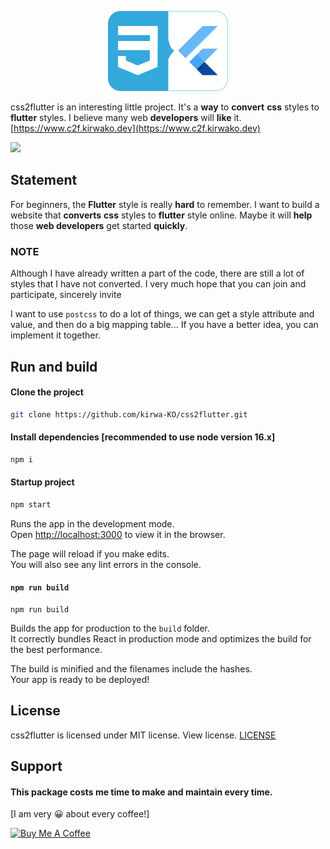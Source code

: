 <p align="center">
  <img src="https://github.com/kirwa-KO/css2flutter/blob/main/logo/css2flutter.png" />
</p>

css2flutter is an interesting little project. It's a **way** to **convert** **css** styles to **flutter** styles. I believe many web **developers** will **like** it.
[https://www.c2f.kirwako.dev](https://www.c2f.kirwako.dev)

![](https://github.com/kirwako/css2flutter/blob/main/logo/map.png?raw=true)

## Statement

For beginners, the **Flutter** style is really **hard** to remember. I want to build a website that **converts** **css** styles to **flutter** style online. Maybe it will **help** those **web developers** get started **quickly**.

### NOTE

Although I have already written a part of the code, there are still a lot of styles that I have not converted. I very much hope that you can join and participate, sincerely invite

I want to use `postcss` to do a lot of things, we can get a style attribute and value, and then do a big mapping table... If you have a better idea, you can implement it together.

## Run and build

#### Clone the project

```bash
git clone https://github.com/kirwa-KO/css2flutter.git
```

#### Install dependencies [recommended to use node version 16.x]

```bash
npm i
```

#### Startup project

```bash
npm start
```

Runs the app in the development mode.<br>
Open [http://localhost:3000](http://localhost:3000) to view it in the browser.

The page will reload if you make edits.<br>
You will also see any lint errors in the console.

#### `npm run build`

```shell
npm run build
```

Builds the app for production to the `build` folder.<br>
It correctly bundles React in production mode and optimizes the build for the best performance.

The build is minified and the filenames include the hashes.<br>
Your app is ready to be deployed!

## License
css2flutter is licensed under MIT license. View license. [LICENSE](https://github.com/kirwa-KO/css2flutter/blob/main/LICENSE)

## Support
#### This package costs me time to make and maintain every time.
[I am very 😀 about every coffee!]

<a href="https://www.buymeacoffee.com/imranbaali" target="_blank"><img src="https://cdn.buymeacoffee.com/buttons/v2/default-yellow.png" alt="Buy Me A Coffee" height="41" width="174"></a>

